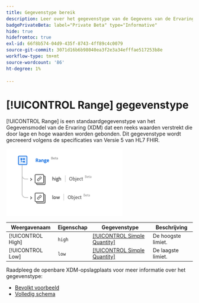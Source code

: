 ```yaml
---
title: Gegevenstype bereik
description: Leer over het gegevenstype van de Gegevens van de Ervaring van de Waaier Model (XDM).
badgePrivateBeta: label="Private Beta" type="Informative"
hide: true
hidefromtoc: true
exl-id: 66f8b574-04d9-435f-8743-4ff89c4c0079
source-git-commit: 3071d16b6b98040ea3f2e3a34efffae517253b8e
workflow-type: tm+mt
source-wordcount: '86'
ht-degree: 1%

---
```


# [!UICONTROL Range] gegevenstype

[!UICONTROL Range] is een standaardgegevenstype van het Gegevensmodel van de Ervaring (XDM) dat een reeks waarden verstrekt die door lage en hoge waarden worden gebonden. Dit gegevenstype wordt gecreeerd volgens de specificaties van Versie 5 van HL7 FHIR.

![ het gegevenstype van de Waaier structuur ](../../../images/healthcare/data-types/range.png)

| Weergavenaam | Eigenschap | Gegevenstype | Beschrijving |
| --- | --- | --- | --- |
| [!UICONTROL High] | `high` | [[!UICONTROL Simple Quantity]](../data-types/simple-quantity.md) | De hoogste limiet. |
| [!UICONTROL Low] | `low` | [[!UICONTROL Simple Quantity]](../data-types/simple-quantity.md) | De laagste limiet. |

Raadpleeg de openbare XDM-opslagplaats voor meer informatie over het gegevenstype:

* [ Bevolkt voorbeeld ](https://github.com/adobe/xdm/blob/master/extensions/industry/healthcare/fhir/datatypes/range.example.1.json)
* [ Volledig schema ](https://github.com/adobe/xdm/blob/master/extensions/industry/healthcare/fhir/datatypes/range.schema.json)
